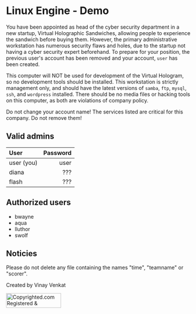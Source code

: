 # Linux Engine - Demo

You have been appointed as head of the cyber security department in a new startup, Virtual Holographic Sandwiches, allowing people to experience the sandwich before buying them. However, the primary administrative workstation has numerous security flaws and holes, due to the startup not having a cyber security expert beforehand. To prepare for your position, the previous user's account has been removed and your account, `user` has been created. 

This computer will NOT be used for development of the Virtual Hologram, so no development tools should be installed. This workstation is strictly management only, and should have the latest versions of `samba`, `ftp`, `mysql`, `ssh`, and `wordpress` installed. There should be no media files or hacking tools on this computer, as both are violations of company policy. 

Do not change your account name! The services listed are critical for this company. Do not remove them!

## Valid admins

| User | Password |
|:---- | --------:|
| user (you) | user |
| diana | ??? |
| flash | ??? |

## Authorized users

- bwayne
- aqua
- lluthor
- swolf

## Noticies

Please do not delete any file containing the names "time", "teamname" or "scorer".

Created by Vinay Venkat

<a class="copyrighted-badge" title="Copyrighted.com Protection Status" target="_blank" href="https://www.copyrighted.com/work/clera1EjeEGAp97Y"><img alt="Copyrighted.com Registered &amp; Protected" border="0" width="150" height="40" src="https://static.copyrighted.com/badges/001.png" /></a><script src="https://static.copyrighted.com/badges/helper.js" type="text/javascript"></script>
